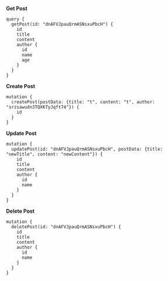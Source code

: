 **Get Post**

```
query {
  getPost(id: "dnAFVJpauQrmASNsxuPbcH") {
    id
    title
    content
    author {
      id
      name
      age
    }
  }
}
```

**Create Post**

```
mutation {
  createPost(postData: {title: "t", content: "t", author: "srzsawudn3TQXKTyJqft74"}) {
  	id
  }
}
```

**Update Post**

```
mutation {
  updatePost(id: "dnAFVJpauQrmASNsxuPbcH", postData: {title: "newTitle", content: "newContent"}) {
  	id
    title
    content
    author {
      id
      name
    }
  }
}
```

**Delete Post**

```
mutation {
  deletePost(id: "dnAFVJpauQrmASNsxuPbcH") {
  	id
    title
    content
    author {
      id
      name
    }
  }
}
```
